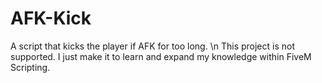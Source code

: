 # AFK-Kick
A script that kicks the player if AFK for too long. 
\n
This project is not supported. I just make it to learn and expand my knowledge within FiveM Scripting.
